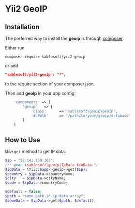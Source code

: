 Yii2 GeoIP
===================


Installation
------------

The preferred way to install the **geoip** is through [composer](http://getcomposer.org/download/).

Either run

```
composer require sablesoft/yii2-geoip
```

or add

```json
"sablesoft/yii2-geoip": "*",
```

to the require section of your composer.json.

Then add **geoip** in your app config:

```php
    'components' => [
        'geoip'   => [
            'class'      => 'sablesoft\geoip\GeoIP',
            'dbPath'     => '/path/to/your/geoip/database'
        ]
    ]
```

## How to Use

Use `get` method to get IP data:

```php
$ip = "52.141.159.163";
/** @var \sablesoft\geoip\IpData $ipData */
$ipData = \Yii::$app->geoip->get($ip);
$country = $ipData->countryName;
$city   = $ipData->cityName;
$code = $ipData->countryCode;

$default = false;
$path = "some.path.in.ip.data.array";
$someData = $ipData->get($path, $default);
```

